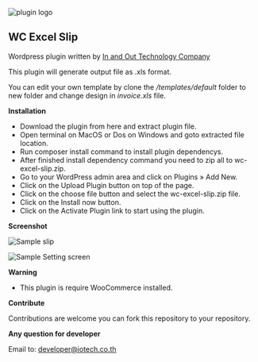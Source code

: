 
![plugin logo](https://iotech.co.th/wp-content/uploads/2017/admin-icon.png) 


**WC Excel Slip**
------------
Wordpress plugin written by [In and Out Technology Company](https://iotech.co.th)

This plugin will generate output file as .xls format.

You can edit your own template by clone the */templates/default* folder to new folder and change design in *invoice.xls* file.


**Installation**
- Download the plugin from here and extract plugin file.
- Open terminal on MacOS or Dos on Windows and goto extracted file location.
- Run composer install command to install plugin dependencys.
- After finished install dependency command you need to zip all to wc-excel-slip.zip.
- Go to your WordPress admin area and click on Plugins » Add New.
- Click on the Upload Plugin button on top of the page.
- Click on the choose file button and select the wc-excel-slip.zip file.
- Click on the Install now button.
- Click on the Activate Plugin link to start using the plugin.


**Screenshot**

![Sample slip](https://iotech.co.th/wp-content/uploads/2017/06.40.34.png)

![Sample Setting screen](https://iotech.co.th/wp-content/uploads/2017/06.41.22.png)


**Warning**
 - This plugin is require WooCommerce installed.


**Contribute**

Contributions are welcome you can fork this repository to your repository.


**Any question for developer**

Email to: [developer@iotech.co.th](developer@iotech.co.th)
